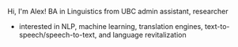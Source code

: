 Hi, I'm Alex! 
BA in Linguistics from UBC
admin assistant, researcher 
- interested in NLP, machine learning, translation engines, text-to-speech/speech-to-text, and language revitalization

